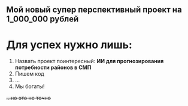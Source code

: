 ## Мой новый супер перспективный проект на 1_000_000 рублей

# Для успех нужно лишь:
1. Назвать проект поинтересный: **ИИ для прогнозирования потребности районов в СМП**
2. Пишем код
3. ...
4. Мы богаты!

~~...но это не точно~~